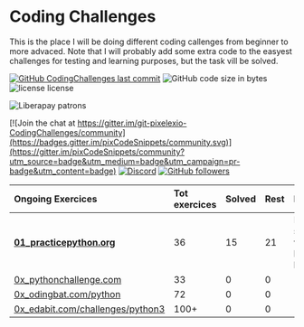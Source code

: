 # Coding Challenges

This is the place I will be doing different coding callenges from beginner to more advaced.
Note that I will probably add some extra code to the easyest challenges for testing and learning purposes, but the task vill be solved.

[![GitHub CodingChallenges last commit](https://img.shields.io/github/last-commit/pixelexio/CodingChallenges)][GitCommit] ![GitHub code size in bytes](https://img.shields.io/github/languages/code-size/pixelexio/CodingChallenges) ![license
license][GitLicense]

![Liberapay patrons](https://img.shields.io/liberapay/patrons/pixelexio)

[![Join the chat at https://gitter.im/git-pixelexio-CodingChallenges/community](https://badges.gitter.im/pixCodeSnippets/community.svg)](https://gitter.im/pixCodeSnippets/community?utm_source=badge&utm_medium=badge&utm_campaign=pr-badge&utm_content=badge) [![Discord](https://img.shields.io/discord/181721195073241088?color=%237289da&label=Discord)][DiscordLink] [![GitHub followers](https://img.shields.io/github/followers/pixelexio?style=social)][GitFollowers]

[GitCommit]:https://github.com/pixelexio/CodingChallenges/
[DiscordLink]: https://discord.gg/wDzNCf5
[GitFollowers]: https://github.com/pixelexio
[GitLicense]: https://badgen.net/github/license/pixelexio/CodingChallenges

| Ongoing Exercices  	                 | Tot exercices	| Solved		| Rest		| Notes| 
|:---	                                 |:---	          	|:---	          	|:---	    	|:---	      	|
|[**01_practicepython.org**](https://github.com/pixelexio/CodingChallenges/tree/master/01%20-%20practicepython_org)| 36  | 15 | 21    | Easy start with level beginner         | 
|[0x_pythonchallenge.com](#)  	         | 33       		| 0            		| 0      	|        	|             
|[0x_odingbat.com/python](#)     	 | 72             	| 0  	          	| 0	    	|    	      	|               
|[0x_edabit.com/challenges/python3](#) 	 | 100+           	| 0            		| 0       	|           	|          
